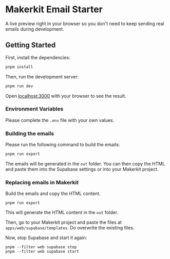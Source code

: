 # Makerkit Email Starter

A live preview right in your browser so you don't need to keep sending real emails during development.

## Getting Started

First, install the dependencies:

```sh
pnpm install
```

Then, run the development server:

```sh
pnpm run dev
```

Open [localhost:3000](http://localhost:3000) with your browser to see the result.

### Environment Variables

Please complete the `.env` file with your own values.

### Building the emails

Please run the following command to build the emails:

```sh
pnpm run export
```

The emails will be generated in the `out` folder. You can then copy the HTML and paste them into the Supabase settings or into your Makerkit project.

### Replacing emails in Makerkit

Build the emails and copy the HTML content. 

```
pnpm run export
```

This will generate the HTML content in the `out` folder.

Then, go to your Makerkit project and paste the files at `apps/web/supabase/templates`. Do overwrite the existing files.

Now, stop Supabase and start it again:

```
pnpm --filter web supabase stop
pnpm --filter web supabase start
```